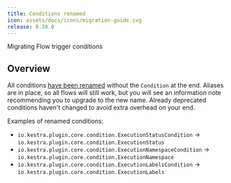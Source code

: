 ```yaml
---
title: Conditions renamed
icon: assets/docs/icons/migration-guide.svg
release: 0.20.0
---
```


Migrating Flow trigger conditions

## Overview

All conditions [have been renamed](https://github.com/kestra-io/kestra/pull/6032) without the `Condition` at the end. Aliases are in place, so all flows will still work, but you will see an information note recommending you to upgrade to the new name. Already deprecated conditions haven't changed to avoid extra overhead on your end.

Examples of renamed conditions:

- `io.kestra.plugin.core.condition.ExecutionStatusCondition` → `io.kestra.plugin.core.condition.ExecutionStatus`
- `io.kestra.plugin.core.condition.ExecutionNamespaceCondition` → `io.kestra.plugin.core.condition.ExecutionNamespace`
- `io.kestra.plugin.core.condition.ExecutionLabelsCondition` → `io.kestra.plugin.core.condition.ExecutionLabels`

